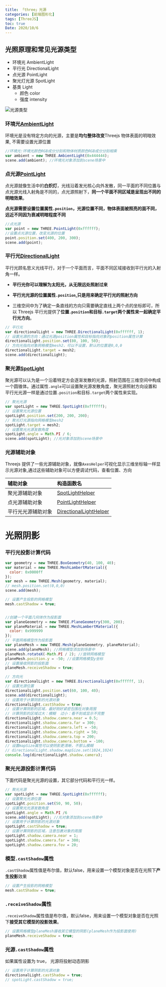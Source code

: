 ```yaml
---
title: 「three」光源
categories: [前端图形化]
tags: [ThreeJS]
toc: true
Date: 2020/10/6
---
```


## 光照原理和常见光源类型

- 环境光 AmbientLight
- 平行光 DirectionalLight
- 点光源 PointLight
- 聚光灯光源 SpotLight
- 基类 Light
  - 颜色 color
  * 强度 intensity

<img src="kinds.png" alt="光源类型">

### 环境光[AmbientLight](http://www.yanhuangxueyuan.com/threejs/docs/index.html#api/zh/lights/AmbientLight)

环境光是没有特定方向的光源，主要是**均匀整体改变**Threejs 物体表面的明暗效果, 不需要设置光源位置

```js
//环境光:环境光颜色RGB成分分别和物体材质颜色RGB成分分别相乘
var ambient = new THREE.AmbientLight(0x444444);
scene.add(ambient); //环境光对象添加到scene场景中
```

### 点光源[PointLight](http://www.yanhuangxueyuan.com/threejs/docs/index.html#api/zh/lights/PointLight)

点光源就像生活中的**白炽灯**，光线沿着发光核心向外发散，同一平面的不同位置与点光源光线入射角是不同的，点光源照射下，**同一个平面不同区域是呈现出不同的明暗效果**。

**点光源需要设置位置属性`.position`，光源位置不同，物体表面被照亮的面不同，远近不同因为衰减明暗程度不同**

```js
//点光源
var point = new THREE.PointLight(0xffffff);
//设置点光源位置，改变光源的位置
point.position.set(400, 200, 300);
scene.add(point);
```

### 平行光[DirectionalLight](http://www.yanhuangxueyuan.com/threejs/docs/index.html#api/zh/lights/DirectionalLight)

平行光顾名思义光线平行，对于一个平面而言，平面不同区域接收到平行光的入射角一样。

- **平行光你可以理解为太阳光，从无限远处照射过来**

- **平行光光源的位置属性`.position`,只是用来确定平行光的照射方向**

- 三维空间中为了确定一条直线的方向只需要确定直线上两个点的坐标即可，所以 Threejs 平行光提供了**位置`.position`和目标`.target`两个属性来一起确定平行光方向**。

```js
// 平行光
var directionalLight = new THREE.DirectionalLight(0xffffff, 1);
// 设置光源的方向：通过光源position属性和目标指向对象的position属性计算
directionalLight.position.set(80, 100, 50);
// 方向光指向对象网格模型mesh2，可以不设置，默认的位置是0,0,0
directionalLight.target = mesh2;
scene.add(directionalLight);
```

### 聚光源[SpotLight](http://www.yanhuangxueyuan.com/threejs/docs/index.html#api/zh/lights/SpotLight)

聚光源可以认为是一个沿着特定方会逐渐发散的光源，照射范围在三维空间中构成一个圆锥体。通过属性`.angle`可以设置聚光源发散角度，聚光源照射方向设置和平行光光源一样是通过位置`.position`和目标`.target`两个属性来实现。

```js
// 聚光光源
var spotLight = new THREE.SpotLight(0xffffff);
// 设置聚光光源位置
spotLight.position.set(200, 200, 200);
// 聚光灯光源指向网格模型mesh2
spotLight.target = mesh2;
// 设置聚光光源发散角度
spotLight.angle = Math.PI / 6;
scene.add(spotLight); //光对象添加到scene场景中
```

### 光源辅助对象

Threejs 提供了一些光源辅助对象，就像`AxesHelper`可视化显示三维坐标轴一样显示光源对象,通过这些辅助对象可以方便调试代码，查看位置、方向

| 辅助对象           | 构造函数名                                                                                                             |
| :----------------- | :--------------------------------------------------------------------------------------------------------------------- |
| 聚光源辅助对象     | [SpotLightHelper](http://www.yanhuangxueyuan.com/threejs/docs/index.html#api/zh/helpers/SpotLightHelper)               |
| 点光源辅助对象     | [PointLightHelper](http://www.yanhuangxueyuan.com/threejs/docs/index.html#api/zh/helpers/PointLightHelper)             |
| 平行光光源辅助对象 | [DirectionalLightHelper](http://www.yanhuangxueyuan.com/threejs/docs/index.html#api/zh/helpers/DirectionalLightHelper) |

# 光照阴影

### 平行光投影计算代码

```js
var geometry = new THREE.BoxGeometry(40, 100, 40);
var material = new THREE.MeshLambertMaterial({
  color: 0x0000ff
});
var mesh = new THREE.Mesh(geometry, material);
// mesh.position.set(0,0,0)
scene.add(mesh);

// 设置产生投影的网格模型
mesh.castShadow = true;


//创建一个平面几何体作为投影面
var planeGeometry = new THREE.PlaneGeometry(300, 200);
var planeMaterial = new THREE.MeshLambertMaterial({
  color: 0x999999
});
// 平面网格模型作为投影面
var planeMesh = new THREE.Mesh(planeGeometry, planeMaterial);
scene.add(planeMesh); //网格模型添加到场景中
planeMesh.rotateX(-Math.PI / 2); //旋转网格模型
planeMesh.position.y = -50; //设置网格模型y坐标
// 设置接收阴影的投影面
planeMesh.receiveShadow = true;

// 方向光
var directionalLight = new THREE.DirectionalLight(0xffffff, 1);
// 设置光源位置
directionalLight.position.set(60, 100, 40);
scene.add(directionalLight);
// 设置用于计算阴影的光源对象
directionalLight.castShadow = true;
// 设置计算阴影的区域，最好刚好紧密包围在对象周围
// 计算阴影的区域过大：模糊  过小：看不到或显示不完整
directionalLight.shadow.camera.near = 0.5;
directionalLight.shadow.camera.far = 300;
directionalLight.shadow.camera.left = -50;
directionalLight.shadow.camera.right = 50;
directionalLight.shadow.camera.top = 200;
directionalLight.shadow.camera.bottom = -100;
// 设置mapSize属性可以使阴影更清晰，不那么模糊
// directionalLight.shadow.mapSize.set(1024,1024)
console.log(directionalLight.shadow.camera);
```

### 聚光光源投影计算代码

下面代码是聚光光源的设置，其它部分代码和平行光一样。

```js
// 聚光光源
var spotLight = new THREE.SpotLight(0xffffff);
// 设置聚光光源位置
spotLight.position.set(50, 90, 50);
// 设置聚光光源发散角度
spotLight.angle = Math.PI /6
scene.add(spotLight); //光对象添加到scene场景中
// 设置用于计算阴影的光源对象
spotLight.castShadow = true;
// 设置计算阴影的区域，注意包裹对象的周围
spotLight.shadow.camera.near = 1;
spotLight.shadow.camera.far = 300;
spotLight.shadow.camera.fov = 20;
```

### 模型`.castShadow`属性

`.castShadow`属性值是布尔值，默认false，用来设置一个模型对象是否在光照下**产生投影**效果

```js
// 设置产生投影的网格模型
mesh.castShadow = true;
```

### `.receiveShadow`属性

`.receiveShadow`属性值是布尔值，默认false，用来设置一个模型对象是否在光照下**接受其它模型的投影效果**。

```js
// 设置网格模型planeMesh接收其它模型的阴影(planeMesh作为投影面使用)
planeMesh.receiveShadow = true;
```

### 光源`.castShadow`属性

如果属性设置为 true， 光源将投射动态阴影

```js
// 设置用于计算阴影的光源对象
directionalLight.castShadow = true;
// spotLight.castShadow = true; 
```

